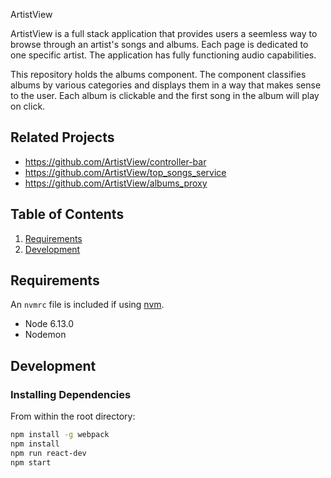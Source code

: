ArtistView

ArtistView is a full stack application that provides users a seemless way to browse through an artist's songs and albums. Each page is dedicated to one specific artist. The application has fully functioning audio capabilities.

This repository holds the albums component. The component classifies albums by various categories and displays them in a way that makes sense to the user. Each album is clickable and the first song in the album will play on click.

## Related Projects

  - https://github.com/ArtistView/controller-bar
  - https://github.com/ArtistView/top_songs_service
  - https://github.com/ArtistView/albums_proxy

## Table of Contents

1. [Requirements](#requirements)
1. [Development](#development)

## Requirements

An `nvmrc` file is included if using [nvm](https://github.com/creationix/nvm).

- Node 6.13.0
- Nodemon

## Development

### Installing Dependencies

From within the root directory:

```sh
npm install -g webpack
npm install
npm run react-dev
npm start
```
